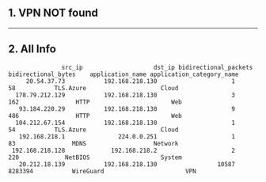 ## 1. VPN NOT found
---
## 2. All Info
                   src_ip                    dst_ip bidirectional_packets bidirectional_bytes    application_name application_category_name
         20.54.37.73           192.168.218.130                     1                  58           TLS.Azure                     Cloud     
      178.79.212.129           192.168.218.130                     3                 162                HTTP                       Web     
       93.184.220.29           192.168.218.130                     9                 486                HTTP                       Web     
      104.212.67.154           192.168.218.130                     1                  54           TLS.Azure                     Cloud     
       192.168.218.1               224.0.0.251                     1                  83                MDNS                   Network     
     192.168.218.128             192.168.218.2                     2                 220             NetBIOS                    System     
       20.212.18.139           192.168.218.130                 10587             8283394           WireGuard                       VPN     